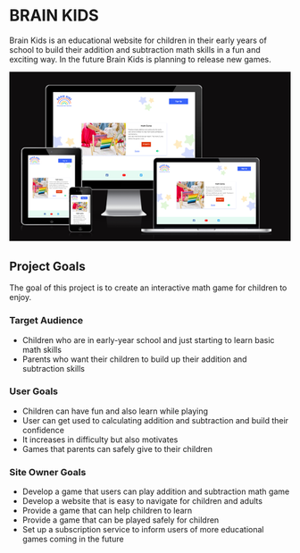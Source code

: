 # BRAIN KIDS

Brain Kids is an educational website for children in their early years of school to build their addition and subtraction math skills in a fun and exciting way. In the future Brain Kids is planning to release new games.

![Responsive screen image](./assets/docs/introduction/response.png)

## Project Goals

The goal of this project is to create an interactive math game for children to enjoy.

### Target Audience

- Children who are in early-year school and just starting to learn basic math skills
- Parents who want their children to build up their addition and subtraction skills

### User Goals

- Children can have fun and also learn while playing
- User can get used to calculating addition and subtraction and build their confidence
- It increases in difficulty but also motivates
- Games that parents can safely give to their children

### Site Owner Goals

- Develop a game that users can play addition and subtraction math game
- Develop a website that is easy to navigate for children and adults
- Provide a game that can help children to learn
- Provide a game that can be played safely for children
- Set up a subscription service to inform users of more educational games coming in the future

